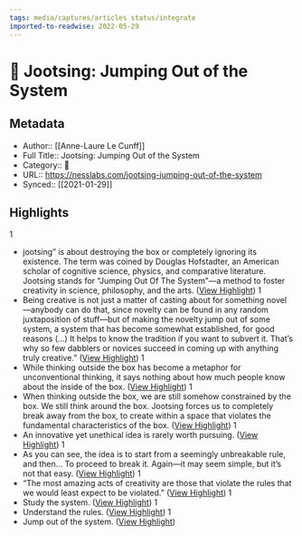 ```yaml
---
tags: media/captures/articles status/integrate
imported-to-readwise: 2022-05-29
---
```

# 📰 Jootsing: Jumping Out of the System

## Metadata
- Author:: [[Anne-Laure Le Cunff]]
- Full Title:: Jootsing: Jumping Out of the System
- Category:: 📰
- URL:: https://nesslabs.com/jootsing-jumping-out-of-the-system
- Synced:: [[2021-01-29]]

## Highlights
1
- jootsing” is about destroying the box or completely ignoring its existence. The term was coined by Douglas Hofstadter, an American scholar of cognitive science, physics, and comparative literature. Jootsing stands for “Jumping Out Of The System”—a method to foster creativity in science, philosophy, and the arts. ([View Highlight](https://instapaper.com/read/1381996583/15341896))
1
- Being creative is not just a matter of casting about for something novel—anybody can do that, since novelty can be found in any random juxtaposition of stuff—but of making the novelty jump out of some system, a system that has become somewhat established, for good reasons (…) It helps to know the tradition if you want to subvert it. That’s why so few dabblers or novices succeed in coming up with anything truly creative.” ([View Highlight](https://instapaper.com/read/1381996583/15341899))
1
- While thinking outside the box has become a metaphor for unconventional thinking, it says nothing about how much people know about the inside of the box. ([View Highlight](https://instapaper.com/read/1381996583/15341904))
1
- When thinking outside the box, we are still somehow constrained by the box. We still think around the box. Jootsing forces us to completely break away from the box, to create within a space that violates the fundamental characteristics of the box. ([View Highlight](https://instapaper.com/read/1381996583/15341906))
1
- An innovative yet unethical idea is rarely worth pursuing. ([View Highlight](https://instapaper.com/read/1381996583/15341908))
1
- As you can see, the idea is to start from a seemingly unbreakable rule, and then… To proceed to break it. Again—it may seem simple, but it’s not that easy. ([View Highlight](https://instapaper.com/read/1381996583/15341912))
1
- “The most amazing acts of creativity are those that violate the rules that we would least expect to be violated.” ([View Highlight](https://instapaper.com/read/1381996583/15341913))
1
- Study the system. ([View Highlight](https://instapaper.com/read/1381996583/15341918))
1
- Understand the rules. ([View Highlight](https://instapaper.com/read/1381996583/15341919))
1
- Jump out of the system. ([View Highlight](https://instapaper.com/read/1381996583/15341920))
